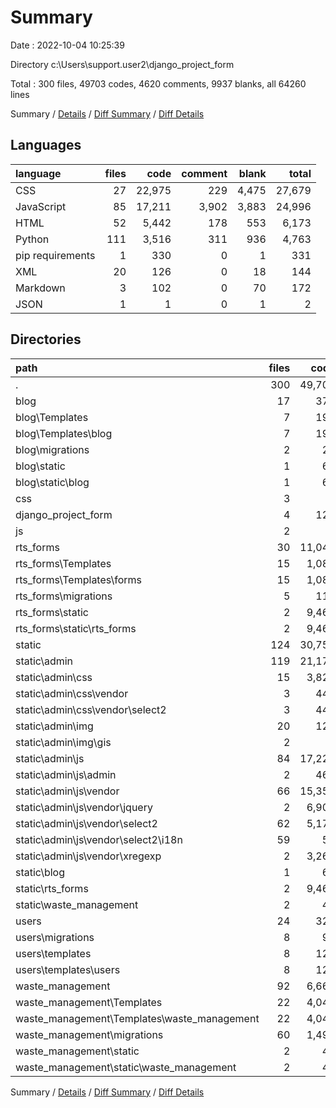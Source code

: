 # Summary

Date : 2022-10-04 10:25:39

Directory c:\\Users\\support.user2\\django_project_form

Total : 300 files,  49703 codes, 4620 comments, 9937 blanks, all 64260 lines

Summary / [Details](details.md) / [Diff Summary](diff.md) / [Diff Details](diff-details.md)

## Languages
| language | files | code | comment | blank | total |
| :--- | ---: | ---: | ---: | ---: | ---: |
| CSS | 27 | 22,975 | 229 | 4,475 | 27,679 |
| JavaScript | 85 | 17,211 | 3,902 | 3,883 | 24,996 |
| HTML | 52 | 5,442 | 178 | 553 | 6,173 |
| Python | 111 | 3,516 | 311 | 936 | 4,763 |
| pip requirements | 1 | 330 | 0 | 1 | 331 |
| XML | 20 | 126 | 0 | 18 | 144 |
| Markdown | 3 | 102 | 0 | 70 | 172 |
| JSON | 1 | 1 | 0 | 1 | 2 |

## Directories
| path | files | code | comment | blank | total |
| :--- | ---: | ---: | ---: | ---: | ---: |
| . | 300 | 49,703 | 4,620 | 9,937 | 64,260 |
| blog | 17 | 379 | 16 | 107 | 502 |
| blog\\Templates | 7 | 196 | 5 | 43 | 244 |
| blog\\Templates\\blog | 7 | 196 | 5 | 43 | 244 |
| blog\\migrations | 2 | 21 | 1 | 8 | 30 |
| blog\\static | 1 | 68 | 0 | 16 | 84 |
| blog\\static\\blog | 1 | 68 | 0 | 16 | 84 |
| css | 3 | 3 | 19 | 0 | 22 |
| django_project_form | 4 | 122 | 65 | 53 | 240 |
| js | 2 | 2 | 12 | 0 | 14 |
| rts_forms | 30 | 11,041 | 95 | 1,975 | 13,111 |
| rts_forms\\Templates | 15 | 1,081 | 10 | 76 | 1,167 |
| rts_forms\\Templates\\forms | 15 | 1,081 | 10 | 76 | 1,167 |
| rts_forms\\migrations | 5 | 117 | 4 | 26 | 147 |
| rts_forms\\static | 2 | 9,466 | 53 | 1,757 | 11,276 |
| rts_forms\\static\\rts_forms | 2 | 9,466 | 53 | 1,757 | 11,276 |
| static | 124 | 30,759 | 4,040 | 6,603 | 41,402 |
| static\\admin | 119 | 21,177 | 3,980 | 4,820 | 29,977 |
| static\\admin\\css | 15 | 3,825 | 90 | 914 | 4,829 |
| static\\admin\\css\\vendor | 3 | 443 | 0 | 63 | 506 |
| static\\admin\\css\\vendor\\select2 | 3 | 443 | 0 | 63 | 506 |
| static\\admin\\img | 20 | 126 | 0 | 18 | 144 |
| static\\admin\\img\\gis | 2 | 2 | 0 | 0 | 2 |
| static\\admin\\js | 84 | 17,226 | 3,890 | 3,888 | 25,004 |
| static\\admin\\js\\admin | 2 | 460 | 73 | 39 | 572 |
| static\\admin\\js\\vendor | 66 | 15,353 | 3,637 | 3,722 | 22,712 |
| static\\admin\\js\\vendor\\jquery | 2 | 6,907 | 1,891 | 2,078 | 10,876 |
| static\\admin\\js\\vendor\\select2 | 62 | 5,179 | 444 | 1,399 | 7,022 |
| static\\admin\\js\\vendor\\select2\\i18n | 59 | 59 | 59 | 59 | 177 |
| static\\admin\\js\\vendor\\xregexp | 2 | 3,267 | 1,302 | 245 | 4,814 |
| static\\blog | 1 | 68 | 0 | 16 | 84 |
| static\\rts_forms | 2 | 9,466 | 53 | 1,757 | 11,276 |
| static\\waste_management | 2 | 48 | 7 | 10 | 65 |
| users | 24 | 322 | 16 | 116 | 454 |
| users\\migrations | 8 | 95 | 7 | 44 | 146 |
| users\\templates | 8 | 123 | 3 | 34 | 160 |
| users\\templates\\users | 8 | 123 | 3 | 34 | 160 |
| waste_management | 92 | 6,661 | 355 | 1,016 | 8,032 |
| waste_management\\Templates | 22 | 4,042 | 160 | 400 | 4,602 |
| waste_management\\Templates\\waste_management | 22 | 4,042 | 160 | 400 | 4,602 |
| waste_management\\migrations | 60 | 1,491 | 59 | 356 | 1,906 |
| waste_management\\static | 2 | 48 | 7 | 10 | 65 |
| waste_management\\static\\waste_management | 2 | 48 | 7 | 10 | 65 |

Summary / [Details](details.md) / [Diff Summary](diff.md) / [Diff Details](diff-details.md)